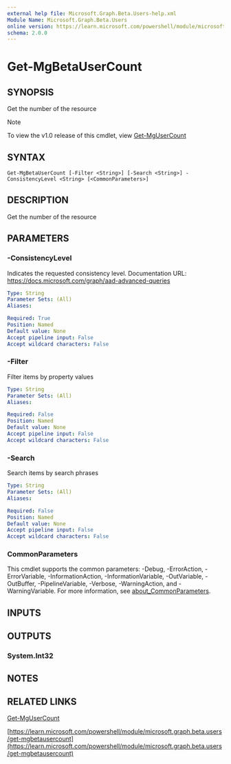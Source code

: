 ```yaml
---
external help file: Microsoft.Graph.Beta.Users-help.xml
Module Name: Microsoft.Graph.Beta.Users
online version: https://learn.microsoft.com/powershell/module/microsoft.graph.beta.users/get-mgbetausercount
schema: 2.0.0
---
```


# Get-MgBetaUserCount

## SYNOPSIS
Get the number of the resource

> [!NOTE]
> To view the v1.0 release of this cmdlet, view [Get-MgUserCount](/powershell/module/Microsoft.Graph.Users/Get-MgUserCount?view=graph-powershell-1.0)

## SYNTAX

```
Get-MgBetaUserCount [-Filter <String>] [-Search <String>] -ConsistencyLevel <String> [<CommonParameters>]
```

## DESCRIPTION
Get the number of the resource

## PARAMETERS

### -ConsistencyLevel
Indicates the requested consistency level.
Documentation URL: https://docs.microsoft.com/graph/aad-advanced-queries

```yaml
Type: String
Parameter Sets: (All)
Aliases:

Required: True
Position: Named
Default value: None
Accept pipeline input: False
Accept wildcard characters: False
```

### -Filter
Filter items by property values

```yaml
Type: String
Parameter Sets: (All)
Aliases:

Required: False
Position: Named
Default value: None
Accept pipeline input: False
Accept wildcard characters: False
```

### -Search
Search items by search phrases

```yaml
Type: String
Parameter Sets: (All)
Aliases:

Required: False
Position: Named
Default value: None
Accept pipeline input: False
Accept wildcard characters: False
```

### CommonParameters
This cmdlet supports the common parameters: -Debug, -ErrorAction, -ErrorVariable, -InformationAction, -InformationVariable, -OutVariable, -OutBuffer, -PipelineVariable, -Verbose, -WarningAction, and -WarningVariable. For more information, see [about_CommonParameters](http://go.microsoft.com/fwlink/?LinkID=113216).

## INPUTS

## OUTPUTS

### System.Int32
## NOTES

## RELATED LINKS
[Get-MgUserCount](/powershell/module/Microsoft.Graph.Users/Get-MgUserCount?view=graph-powershell-1.0)

[https://learn.microsoft.com/powershell/module/microsoft.graph.beta.users/get-mgbetausercount](https://learn.microsoft.com/powershell/module/microsoft.graph.beta.users/get-mgbetausercount)




